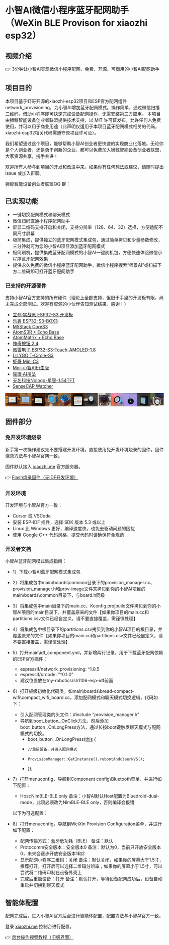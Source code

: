 # 小智AI微信小程序蓝牙配网助手（WeXin BLE Provison for xiaozhi esp32）



## 视频介绍

👉 3分钟让小智AI实现微信小程序配网，免费、开源、可商用的小智AI配网助手


## 项目目的

本项目基于虾哥开源的xiaozhi-esp32项目和ESP官方配网组件network_provisioning，为小智AI增加蓝牙配网模式。操作简单，通过微信扫描二维码，借助小程序即可快速完成设备配网操作，无需安装第三方应用。
本项目由狮鲸智能设备创业者联盟提供技术支持，以 MIT 许可证发布，允许任何人免费使用，并可以用于商业用途（此声明仅适用于本项目蓝牙配网模式相关的代码，xiaozhi-esp32相关代码需遵守原项目许可证）。

我们希望通过这个项目，能够帮助小智AI创业者更快速的实现商业化落地。无论你是个人创业者，还是勇于创新的企业，都可以免费加入狮鲸智能设备创业者联盟，大家资源共享，携手共进！

欢迎所有人参与到项目的开发和改进中来。如果你有任何想法或建议，请随时提出 Issue 或加入群聊。

狮鲸智能设备创业者联盟QQ 群：

## 已实现功能

- 一键切换配网模式和聊天模式
- 微信扫码直通小程序配网助手
- 屏显二维码支持开启和关闭，支持分辨率（128、64、32）选择，方便适配不同尺寸屏幕
- 极简集成，提供独立的蓝牙配网模式集成包，通过简单拷贝和少量参数修改，三分钟就可为您的小智AI项目添加蓝牙配网模式
- 极简刷机，提供集成蓝牙配网模式的小智AI一键刷机包，方便快速体验微信小程序蓝牙配网效果
- 提供永久免费的微信小程序蓝牙配网助手，微信小程序搜索“师景AI”或扫描下方二维码即可打开蓝牙配网助手

### 已支持的开源硬件

支持小智AI官方支持的所有硬件（理论上全部支持，但限于手里的开发板有限，尚未完成全部测试。欢迎有资源的小伙伴告知测试结果，感谢！）

- <a href="https://oshwhub.com/li-chuang-kai-fa-ban/li-chuang-shi-zhan-pai-esp32-s3-kai-fa-ban" target="_blank" title="立创·实战派 ESP32-S3 开发板">立创·实战派 ESP32-S3 开发板</a>
- <a href="https://github.com/espressif/esp-box" target="_blank" title="乐鑫 ESP32-S3-BOX3">乐鑫 ESP32-S3-BOX3</a>
- <a href="https://docs.m5stack.com/zh_CN/core/CoreS3" target="_blank" title="M5Stack CoreS3">M5Stack CoreS3</a>
- <a href="https://docs.m5stack.com/en/atom/Atomic%20Echo%20Base" target="_blank" title="AtomS3R + Echo Base">AtomS3R + Echo Base</a>
- <a href="https://docs.m5stack.com/en/core/ATOM%20Matrix" target="_blank" title="AtomMatrix + Echo Base">AtomMatrix + Echo Base</a>
- <a href="https://gf.bilibili.com/item/detail/1108782064" target="_blank" title="神奇按钮 2.4">神奇按钮 2.4</a>
- <a href="https://www.waveshare.net/shop/ESP32-S3-Touch-AMOLED-1.8.htm" target="_blank" title="微雪电子 ESP32-S3-Touch-AMOLED-1.8">微雪电子 ESP32-S3-Touch-AMOLED-1.8</a>
- <a href="https://github.com/Xinyuan-LilyGO/T-Circle-S3" target="_blank" title="LILYGO T-Circle-S3">LILYGO T-Circle-S3</a>
- <a href="https://oshwhub.com/tenclass01/xmini_c3" target="_blank" title="虾哥 Mini C3">虾哥 Mini C3</a>
- <a href="https://oshwhub.com/movecall/moji-xiaozhi-ai-derivative-editi" target="_blank" title="Movecall Moji ESP32S3">Moji 小智AI衍生版</a>
- <a href="https://oshwhub.com/movecall/cuican-ai-pendant-lights-up-y" target="_blank" title="Movecall CuiCan ESP32S3">璀璨·AI吊坠</a>
- <a href="https://github.com/WMnologo/xingzhi-ai" target="_blank" title="无名科技Nologo-星智-1.54">无名科技Nologo-星智-1.54TFT</a>
- <a href="https://www.seeedstudio.com/SenseCAP-Watcher-W1-A-p-5979.html" target="_blank" title="SenseCAP Watcher">SenseCAP Watcher</a>
<div style="display: flex; justify-content: space-between;">
  <a href="docs/v1/lichuang-s3.jpg" target="_blank" title="立创·实战派 ESP32-S3 开发板">
    <img src="docs/v1/lichuang-s3.jpg" width="240" />
  </a>
  <a href="docs/v1/espbox3.jpg" target="_blank" title="乐鑫 ESP32-S3-BOX3">
    <img src="docs/v1/espbox3.jpg" width="240" />
  </a>
  <a href="docs/v1/m5cores3.jpg" target="_blank" title="M5Stack CoreS3">
    <img src="docs/v1/m5cores3.jpg" width="240" />
  </a>
  <a href="docs/v1/atoms3r.jpg" target="_blank" title="AtomS3R + Echo Base">
    <img src="docs/v1/atoms3r.jpg" width="240" />
  </a>
  <a href="docs/v1/magiclick.jpg" target="_blank" title="神奇按钮 2.4">
    <img src="docs/v1/magiclick.jpg" width="240" />
  </a>
  <a href="docs/v1/waveshare.jpg" target="_blank" title="微雪电子 ESP32-S3-Touch-AMOLED-1.8">
    <img src="docs/v1/waveshare.jpg" width="240" />
  </a>
  <a href="docs/lilygo-t-circle-s3.jpg" target="_blank" title="LILYGO T-Circle-S3">
    <img src="docs/lilygo-t-circle-s3.jpg" width="240" />
  </a>
  <a href="docs/xmini-c3.jpg" target="_blank" title="虾哥 Mini C3">
    <img src="docs/xmini-c3.jpg" width="240" />
  </a>
  <a href="docs/v1/movecall-moji-esp32s3.jpg" target="_blank" title="Movecall Moji 小智AI衍生版">
    <img src="docs/v1/movecall-moji-esp32s3.jpg" width="240" />
  </a>
  <a href="docs/v1/movecall-cuican-esp32s3.jpg" target="_blank" title="CuiCan">
    <img src="docs/v1/movecall-cuican-esp32s3.jpg" width="240" />
  </a>
  <a href="docs/v1/wmnologo_xingzhi_1.54.jpg" target="_blank" title="无名科技Nologo-星智-1.54">
    <img src="docs/v1/wmnologo_xingzhi_1.54.jpg" width="240" />
  </a>
  <a href="docs/v1/sensecap_watcher.jpg" target="_blank" title="SenseCAP Watcher">
    <img src="docs/v1/sensecap_watcher.jpg" width="240" />
  </a>
</div>

## 固件部分

### 免开发环境烧录

新手第一次操作建议先不要搭建开发环境，直接使用免开发环境烧录的固件。固件烧录方法与小智AI官网一致。

固件默认接入 [xiaozhi.me](https://xiaozhi.me) 官方服务器。

👉 [Flash烧录固件（无IDF开发环境）](https://ccnphfhqs21z.feishu.cn/wiki/Zpz4wXBtdimBrLk25WdcXzxcnNS) 


### 开发环境
开发环境与小智AI官方一致：
- Cursor 或 VSCode
- 安装 ESP-IDF 插件，选择 SDK 版本 5.3 或以上
- Linux 比 Windows 更好，编译速度快，也免去驱动问题的困扰
- 使用 Google C++ 代码风格，提交代码时请确保符合规范

### 开发者文档

小智AI蓝牙配网模式集成指南：
- 1）下载小智AI蓝牙配网模式集成包
- 2）将集成包中main\boards\common目录下的provision_manager.cc、provision_manager.h和prov-image文件夹拷贝到你的小智AI项目的main\boards\common目录下，与board.h同级
- 3）将集成包中main目录下的main.cc、Kconfig.projbuild文件拷贝到你的小智AI项目的main目录下，并覆盖原来的文件【如果你项目的main.cc和partitions.csv文件已经自定义，请不要直接覆盖，需谨慎处理】
- 4）将集成包中根目录下的partitions.csv拷贝到你的小智AI项目的根目录，并覆盖原来的文件【如果你项目的main.cc和partitions.csv文件已经自定义，请不要直接覆盖，需谨慎处理】
- 5）打开main\idf_component.yml，并新增两行记录，用于下载蓝牙配网依赖的ESP官方插件：
     - espressif/network_provisioning: ^1.0.5
     - espressif/qrcode: "^0.1.0"
     - 建议位置放在tny-robotics/sh1106-esp-idf前面
- 6）打开板级初始化代码类，如main\boards\bread-compact-wifi\compact_wifi_board.cc，添加配网模式和聊天模式切换逻辑，代码如下：
     - 引入配网管理类的头文件：#include "provision_manager.h"
     - 导航到boot_button_.OnClick方法，然后添加 boot_button_.OnLongPress方法，通过长按boot键触发聊天模式与配网模式的切换。
       - boot_button_.OnLongPress([this]() {
       -     //重启设备，并进入配网模式
       -     ProvisionManager::GetInstance().rebootAndclaerNVS();
       - });
- 7）打开menuconfig，导航到Component config\Bluetooth菜单，并进行如下配置：
     - Host:NimBLE-BLE only  备注：小智AI默认Host配置为Bluedroid-dual-mode，此项必须改为NimBLE-BLE only，否则编译会报错
  
  以下为可选配置：
- 8）打开menuconfig，导航到WeiXin Provision Configuration菜单，并进行如下配置：
     - 配网传输方式：蓝牙低功耗（BLE）  备注：默认
     - Protocomm安全版本：安全版本0   备注：默认为0，当前只开放安全版本0，未来会逐步开放安全版本1和2
     - 显示配网小程序二维码：关闭   备注：默认关闭，如果你的屏幕大于1.5寸，推荐打开，打开后可以选择二维码分辨率；如果你的屏幕小于1.5寸，可以尝试将二维码印制在设备外壳上
     - 完成后重启设备：打开   备注：默认打开，等待设备配网成功后，设备自动重启并切换到聊天模式


## 智能体配置
配网完成后，进入小智AI官方后台进行智能体配置，配置方法与小智AI官方一致。

登录 [xiaozhi.me](https://xiaozhi.me) 控制台进行配置。

👉 [后台操作视频教程（旧版界面）](https://www.bilibili.com/video/BV1jUCUY2EKM/)

